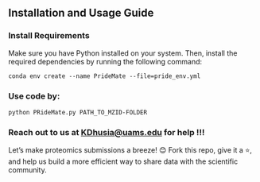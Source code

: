 ## Installation and Usage Guide

### **Install Requirements**
Make sure you have Python installed on your system. Then, install the required dependencies by running the following command:  

```
conda env create --name PrideMate --file=pride_env.yml
```

### Use code by:
```
python PRideMate.py PATH_TO_MZID-FOLDER
```

### Reach out to us at KDhusia@uams.edu for help !!!

Let’s make proteomics submissions a breeze! 😊 Fork this repo, give it a ⭐, and help us build a more efficient way to share data with the scientific community.
